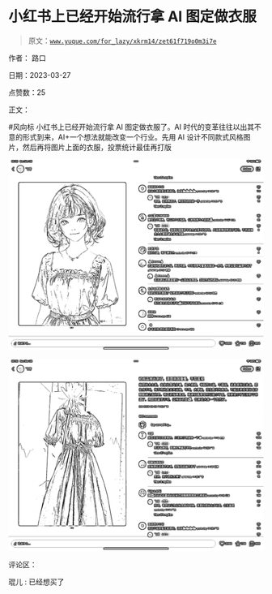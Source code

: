 # 小红书上已经开始流行拿 AI 图定做衣服

> 原文：[`www.yuque.com/for_lazy/xkrm14/zet61f719o0m3i7e`](https://www.yuque.com/for_lazy/xkrm14/zet61f719o0m3i7e)

作者： 路口

日期：2023-03-27

点赞数：25

正文：

#风向标 小红书上已经开始流行拿 AI 图定做衣服了。AI 时代的变革往往以出其不意的形式到来，AI+一个想法就能改变一个行业。先用 AI 设计不同款式风格图片，然后再将图片上面的衣服，投票统计最佳再打版

![](img/924c3ce7d2b408583a691e51502a5e35.png)  

![](img/611b81f8f7764202b027cf3bcffa1579.png)  

评论区：

琨儿 : 已经想买了



